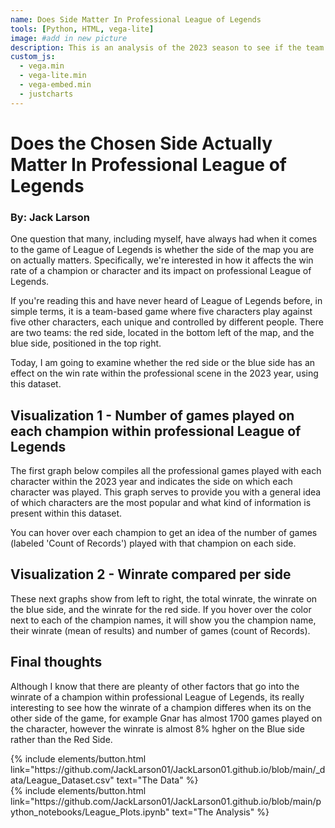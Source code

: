 ```yaml
---
name: Does Side Matter In Professional League of Legends
tools: [Python, HTML, vega-lite]
image: #add in new picture
description: This is an analysis of the 2023 season to see if the team that you are on does indeed matter or not
custom_js:
  - vega.min
  - vega-lite.min
  - vega-embed.min
  - justcharts
---
```


# Does the Chosen Side Actually Matter In Professional League of Legends
### By: Jack Larson

One question that many, including myself, have always had when it comes to the game of League of Legends is whether the side of the map you are on actually matters. Specifically, we're interested in how it affects the win rate of a champion or character and its impact on professional League of Legends.

If you're reading this and have never heard of League of Legends before, in simple terms, it is a team-based game where five characters play against five other characters, each unique and controlled by different people. There are two teams: the red side, located in the bottom left of the map, and the blue side, positioned in the top right.

Today, I am going to examine whether the red side or the blue side has an effect on the win rate within the professional scene in the 2023 year, using this dataset.

## Visualization 1 - Number of games played on each champion within professional League of Legends

The first graph below compiles all the professional games played with each character within the 2023 year and indicates the side on which each character was played. This graph serves to provide you with a general idea of which characters are the most popular and what kind of information is present within this dataset.

You can hover over each champion to get an idea of the number of games (labeled 'Count of Records') played with that champion on each side.

<vegachart schema-url="{{ site.baseurl }}/assets/json/League_appearance_bar.json" style="width: 100%"></vegachart>

## Visualization 2 - Winrate compared per side

These next graphs show from left to right, the total winrate, the winrate on the blue side, and the winrate for the red side. If you hover over the color next to each of the champion names, it will show you the champion name, their winrate (mean of results) and number of games (count of Records).

<vegachart schema-url="{{ site.baseurl }}/assets/json/League_Comb_Graph.json" style="width: 100%"></vegachart>

## Final thoughts

Although I know that there are pleanty of other factors that go into the winrate of a champion within professional League of Legends, its really interesting to see how the winrate of a champion differes when its on the other side of the game, for example Gnar has almost 1700 games played on the character, however the winrate is almost 8% hgher on the Blue side rather than the Red Side.

<!-- these are written in a combo of html and liquid --> 

<div class="left">
{% include elements/button.html link="https://github.com/JackLarson01/JackLarson01.github.io/blob/main/_data/League_Dataset.csv" text="The Data" %}
</div>

<div class="right">
{% include elements/button.html link="https://github.com/JackLarson01/JackLarson01.github.io/blob/main/python_notebooks/League_Plots.ipynb" text="The Analysis" %}
</div>


